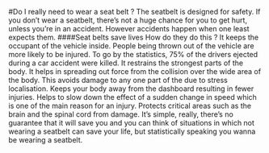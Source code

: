 #Do I really need to wear a seat belt ?
The seatbelt is designed for safety. If you don’t wear a seatbelt, there’s not a huge chance for you to get hurt, unless you’re in an accident. However accidents happen when one least expects them.
####Seat belts save lives
How do they do this ?
It keeps the occupant of the vehicle inside. People being thrown out of the vehicle are more likely to be injured. To go by the statistics, 75% of the drivers ejected during a car accident were killed. It restrains the strongest parts of the body.
It helps in spreading out force from the collision over the wide area of the body. This avoids damage to any one part of the due to stress localisation. Keeps your body away from the dashboard resulting in fewer injuries. Helps to slow down the effect of a sudden change in speed which is one of the main reason for an injury.
Protects critical areas such as the brain and the spinal cord from damage. It’s simple, really, there’s no guarantee that it will save you and you can think of situations in which not wearing a seatbelt can save your life, but statistically speaking you wanna be wearing a seatbelt.
